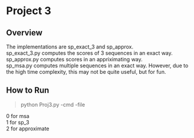 # Project 3

## Overview
The implementations are sp_exact_3 and sp_approx.   
sp_exact_3.py computes the scores of 3 sequences in an exact way.   
sp_approx.py computes scores in an appriximating way.   
sp_msa.py computes multiple sequences in an exact way. However, due to the high time complexity, this may not be quite useful, but for fun.

## How to Run
> python Proj3.py -cmd -file   

0 for msa   
1 for sp_3   
2 for approximate